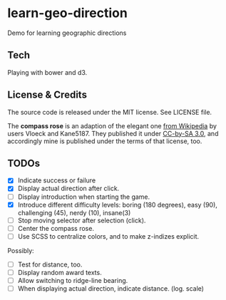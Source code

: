 learn-geo-direction
===================

Demo for learning geographic directions

Tech
----

Playing with bower and d3.

License & Credits
-----------------

The source code is released under the MIT license. See LICENSE file.

The **compass rose** is an adaption of the elegant one [from Wikipedia](http://en.wikipedia.org/wiki/File:Windrose.svg) by users Vloeck and Kane5187. They published it under [CC-by-SA 3.0](http://creativecommons.org/licenses/by-sa/3.0/deed.en), and accordingly mine is published under the terms of that license, too.

TODOs
-----

- [X] Indicate success or failure
- [X] Display actual direction after click.
- [ ] Display introduction when starting the game.
- [X] Introduce different difficulty levels: boring (180 degrees), easy (90), challenging (45), nerdy (10), insane(3)
- [ ] Stop moving selector after selection (click).
- [ ] Center the compass rose.
- [ ] Use SCSS to centralize colors, and to make z-indizes explicit.

Possibly:
- [ ] Test for distance, too.
- [ ] Display random award texts.
- [ ] Allow switching to ridge-line bearing.
- [ ] When displaying actual direction, indicate distance. (log. scale)
